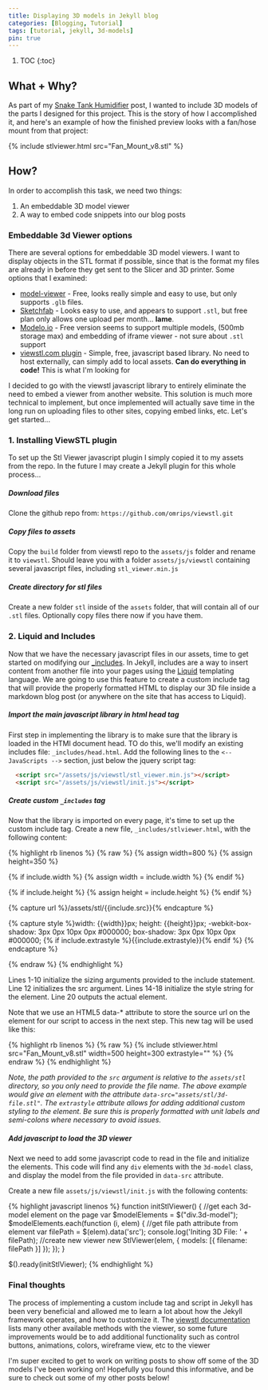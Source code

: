 ```yaml
---
title: Displaying 3D models in Jekyll blog
categories: [Blogging, Tutorial]
tags: [tutorial, jekyll, 3d-models]
pin: true
---
```

1. TOC
{:toc}

## What + Why?
As part of my [Snake Tank Humidifier](/2021/04/14/snake-tank-humidity-controller.html) post, I wanted to include 3D models of the parts I designed for this project. This is the story of how I accomplished it, and here's an example of how the finished preview looks with a fan/hose mount from that project:

{% include stlviewer.html src="Fan_Mount_v8.stl" %}

## How?
In order to accomplish this task, we need two things:
1) An embeddable 3D model viewer
2) A way to embed code snippets into our blog posts

### Embeddable 3d Viewer options
There are several options for embeddable 3D model viewers. I want to display objects in the STL format if possible, since that is the format my files are already in before they get sent to the Slicer and 3D printer. Some options that I examined:

- [model-viewer](https://modelviewer.dev/) - Free, looks really simple and easy to use, but only supports `.glb` files.
- [Sketchfab](https://sketchfab.com/) - Looks easy to use, and appears to support `.stl`, but free plan only allows one upload per month... **lame**.
- [Modelo.io](https://modelo.io/pricing.html) - Free version seems to support multiple models, (500mb storage max) and embedding of iframe viewer - not sure about `.stl` support
- [viewstl.com plugin](https://www.viewstl.com/plugin/) - Simple, free, javascript based library. No need to host externally, can simply add to local assets. **Can do everything in code!** This is what I'm looking for

I decided to go with the viewstl javascript library to entirely eliminate the need to embed a viewer from another website. This solution is much more technical to implement, but once implemented will actually save time in the long run on uploading files to other sites, copying embed links, etc. Let's get started...

### 1. Installing ViewSTL plugin
To set up the Stl Viewer javascript plugin I simply copied it to my assets from the repo. In the future I may create a Jekyll plugin for this whole process...

##### Download files
Clone the github repo from: `https://github.com/omrips/viewstl.git`

##### Copy files to assets
Copy the `build` folder from viewstl repo to the `assets/js` folder and rename it to `viewstl`. Should leave you with a folder `assets/js/viewstl` containing several javascript files, including `stl_viewer.min.js`

##### Create directory for stl files
Create a new folder `stl` inside of the `assets` folder, that will contain all of our `.stl` files. Optionally copy files there now if you have them.

### 2. Liquid and Includes
Now that we have the necessary javascript files in our assets, time to get started on modifying our [_includes](https://jekyllrb.com/docs/includes/). In Jekyll, includes are a way to insert content from another file into your pages using the [Liquid](https://jekyllrb.com/docs/liquid/) templating language. We are going to use this feature to create a custom include tag that will provide the properly formatted HTML to display our 3D file inside a markdown blog post (or anywhere on the site that has access to Liquid).

##### Import the main javascript library in html head tag
First step in implementing the library is to make sure that the library is loaded in the HTMl document head. TO do this, we'll modify an existing includes file: `_includes/head.html`.  Add the following lines to the `<-- JavaScripts -->` section, just below the jquery script tag:


```html
  <script src="/assets/js/viewstl/stl_viewer.min.js"></script>
  <script src="/assets/js/viewstl/init.js"></script>
```

##### Create custom `_includes` tag
Now that the library is imported on every page, it's time to set up the custom include tag. Create a new file, `_includes/stlviewer.html`, with the following content:

{% highlight rb linenos %}
{% raw %}
{% assign width=800 %}
{% assign height=350 %}

{% if include.width %}
{% assign width = include.width %}
{% endif %}

{% if include.height %}
{% assign height = include.height %}
{% endif %}

{% capture url %}/assets/stl/{{include.src}}{% endcapture %}

{% capture style %}width: {{width}}px; height: {{height}}px;
-webkit-box-shadow: 3px 0px 10px 0px #000000; 
box-shadow: 3px 0px 10px 0px #000000;
{% if include.extrastyle %}{{include.extrastyle}}{% endif %}
{% endcapture %}

<div class="3d-model col-12" data-src="{{url}}" style="{{style}}"></div>

{% endraw %}
{% endhighlight %}

Lines 1-10 initialize the sizing arguments provided to the include statement. Line 12 initializes the src argument. Lines 14-18 initialize the style string for the element. Line 20 outputs the actual element.

Note that we use an HTML5 data-* attribute to store the source url on the element for our script to access in the next step. This new tag will be used like this:

{% highlight rb linenos %}
{% raw %}
{% include stlviewer.html src="Fan_Mount_v8.stl" width=500 height=300 extrastyle="" %}
{% endraw %}
{% endhighlight %}

_Note, the path provided to the `src` argument is relative to the `assets/stl` directory, so you only need to provide the file name. The above example would give an element with the attribute `data-src="assets/stl/3d-file.stl"`. The `extrastyle` attribute allows for adding additional custom styling to the element. Be sure this is properly formatted with unit labels and semi-colons where necessary to avoid issues._

##### Add javascript to load the 3D viewer
Next we need to add some javascript code to read in the file and initialize the elements. This code will find any `div` elements with the `3d-model` class, and display the model from the file provided in `data-src` attribute.

Create a new file `assets/js/viewstl/init.js` with the following contents:

{% highlight javascript linenos %}
function initStlViewer() {
    //get each 3d-model element on the page
    var $modelElements = $("div.3d-model");
    $modelElements.each(function (i, elem) {
        //get file path attribute from element
        var filePath = $(elem).data('src');
        console.log('Initing 3D File: ' + filePath);
        //create new viewer
        new StlViewer(elem, { models: [{ filename: filePath }] });
    });
}

$().ready(initStlViewer);
{% endhighlight %}

### Final thoughts
The process of implementing a custom include tag and script in Jekyll has been very beneficial and allowed me to learn a lot about how the Jekyll framework operates, and how to customize it. The [viewstl documentation](https://www.viewstl.com/plugin/) lists many other available methods with the viewer, so some future improvements would be to add additional functionality such as control buttons, animations, colors, wireframe view, etc to the viewer

I'm super excited to get to work on writing posts to show off some of the 3D models I've been working on! Hopefully you found this informative, and be sure to check out some of my other posts below!